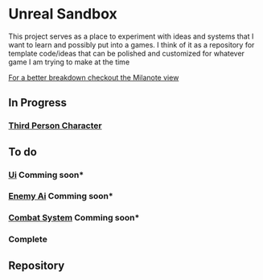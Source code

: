 # Unreal Sandbox

This project serves as a place to experiment with ideas and systems that I want to learn and possibly put into a games.
I think of it as a repository for template code/ideas that can be polished and customized for whatever game I am trying to make at the time

[For a better breakdown checkout the Milanote view](https://app.milanote.com/1Lo7yg1CtfdMcz/unreal-sandbox)
 
 ## In Progress

### [Third Person Character](https://app.milanote.com/1Lo7lO1CtfdMcu/third-person-character)

## To do

### [Ui](https://app.milanote.com/1Lo8dJ1CtfdMcV/ui) Comming soon*

### [Enemy Ai](https://app.milanote.com/1Lo8cm1CtfdMcU/enemy-ai) Comming soon*

### [Combat System](https://app.milanote.com/1Lo8bc1CtfdMcT/combat-system) Comming soon*



### Complete

## Repository



